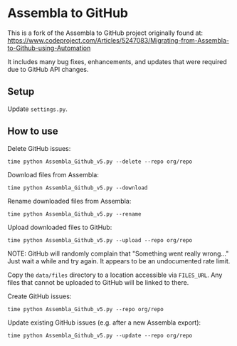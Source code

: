 # Assembla to GitHub

This is a fork of the Assembla to GitHub project originally found at: <https://www.codeproject.com/Articles/5247083/Migrating-from-Assembla-to-Github-using-Automation>

It includes many bug fixes, enhancements, and updates that were required due to GitHub API changes.

## Setup

Update `settings.py`.

## How to use

Delete GitHub issues:

```shell
time python Assembla_Github_v5.py --delete --repo org/repo
```

Download files from Assembla:

```shell
time python Assembla_Github_v5.py --download
```

Rename downloaded files from Assembla:

```shell
time python Assembla_Github_v5.py --rename
```

Upload downloaded files to GitHub:

```shell
time python Assembla_Github_v5.py --upload --repo org/repo
```

NOTE: GitHub will randomly complain that "Something went really wrong..." Just wait a
while and try again. It appears to be an undocumented rate limit.

Copy the `data/files` directory to a location accessible via `FILES_URL`. Any files that
cannot be uploaded to GitHub will be linked to there.

Create GitHub issues:

```shell
time python Assembla_Github_v5.py --repo org/repo
```

Update existing GitHub issues (e.g. after a new Assembla export):

```shell
time python Assembla_Github_v5.py --update --repo org/repo
```
